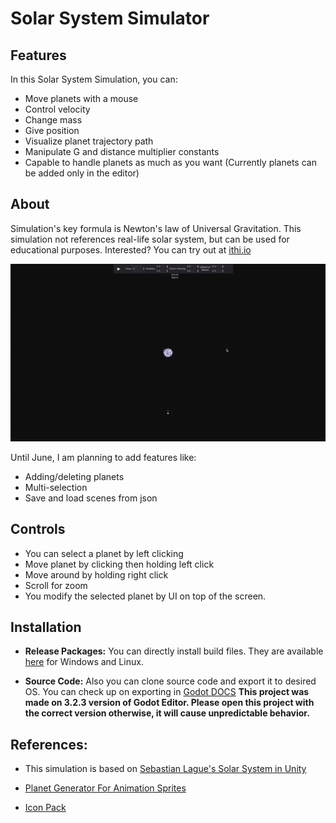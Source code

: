 # Solar System Simulator 

## Features
In this Solar System Simulation, you can:
  - Move planets with a mouse
  - Control velocity
  - Change mass
  - Give position
  - Visualize planet trajectory path
  - Manipulate G and distance multiplier constants
  - Capable to handle planets as much as you want (Currently planets can be added only in the editor)

## About
  Simulation's key formula is Newton's law of Universal Gravitation. This simulation not references real-life solar system, but can be used for educational purposes. 
  Interested? You can try out at [ithi.io](https://kozhaakhmet.itch.io/solar-system-simulator)

![Solar Planet Simulator Gif](Pictures/gif.gif)

 Until June, I am planning to add features like:
  - Adding/deleting planets
  - Multi-selection
  - Save and load scenes from json

## Controls
- You can select a planet by left clicking
- Move planet by clicking then holding left click 
- Move around by holding right click
- Scroll for zoom
- You modify the selected planet by UI on top of the screen.  
  
## Installation

- __Release Packages:__ 
  You can directly install build files. They are available [here](https://github.com/KozhaAkhmet/solar-system-in-godot/releases/tag/0.1) for Windows and Linux.

- __Source Code:__
  Also you can clone source code and export it to desired OS. You can check up on exporting in [Godot DOCS](https://docs.godotengine.org/en/stable/tutorials/export/exporting_projects.html)
  **This project was made on 3.2.3 version of Godot Editor. Please open this project with the correct version otherwise, it will cause unpredictable behavior.**


## References:
- This simulation is based on [Sebastian Lague's Solar System in Unity](https://github.com/SebLague/Solar-System/tree/Episode_01)
  
- [Planet Generator For Animation Sprites](https://deep-fold.itch.io/pixel-planet-generator)
- [Icon Pack](https://gamedeveloperstudio.itch.io/icon-pack)
